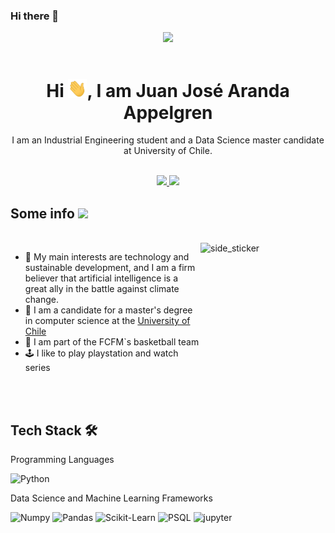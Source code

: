 ### Hi there 👋

<div align="center">
  <img src="https://user-images.githubusercontent.com/74038190/212284136-03988914-d899-44b4-b1d9-4eeccf656e44.gif" width="500">
</div>
<br>

<h1 align="center">Hi <img src="https://raw.githubusercontent.com/ABSphreak/ABSphreak/master/gifs/Hi.gif" width="30px">, I am Juan José Aranda Appelgren </h1>

<div align="center">
I am an Industrial Engineering student and a Data Science master candidate at University of Chile.
</div>
<br>

<p align="center">
    <a href="https://www.linkedin.com/in/juan-jose-aranda-appelgren-b682a1210">
        <img src="https://img.shields.io/badge/LinkedIn-0077B5?style=for-the-badge&logo=linkedin&logoColor=white"/>
    </a>
    <a href="mailto:juanaranda.app@gmail.com">
        <img src="https://img.shields.io/badge/Gmail-D14836?style=for-the-badge&logo=gmail&logoColor=white"/>
    </a>
</p>

## Some info <img src="https://user-images.githubusercontent.com/74038190/216121964-513bdf95-3c8c-429a-82bc-7c770caca8fc.png" width="45px">

<br>

<img align="right" width=200px height=200px alt="side_sticker" src="https://www.reactiongifs.com/wp-content/uploads/2013/06/supa-hot-fire.gif">

- 🍃 My main interests are technology and sustainable development, and I am a firm believer that artificial intelligence is a great 
     ally in the battle against climate change. 
- 🏫 I am a candidate for a master's degree in computer science at the [University of Chile ](https://www.dcc.uchile.cl/)
- 🏀 I am part of the FCFM`s basketball team
- 🕹️ I like to play playstation and watch series

<br>

<br>

## Tech Stack 🛠️

Programming Languages

![Python](https://img.shields.io/badge/Python-FFD43B?style=flat-square&logo=python&logoColor=blue)

Data Science and Machine Learning Frameworks

![Numpy](https://img.shields.io/badge/Numpy-777BB4?style=flat-square&logo=numpy&logoColor=white])
![Pandas](https://img.shields.io/badge/Pandas-2C2D72?style=flat-square&logo=pandas&logoColor=white])
![Scikit-Learn](https://img.shields.io/badge/scikit_learn-F7931E?style=flat-square&logo=scikit-learn&logoColor=white])
![PSQL](https://img.shields.io/badge/PostgreSQL-316192?style=flat-square&logo=postgresql&logoColor=white)
![jupyter](https://img.shields.io/badge/Jupyter-F37626.svg?&style=flat-square&logo=Jupyter&logoColor=white)
